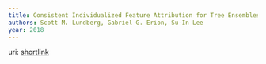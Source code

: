 ```yaml
---
title: Consistent Individualized Feature Attribution for Tree Ensembles
authors: Scott M. Lundberg, Gabriel G. Erion, Su-In Lee
year: 2018
---
```


uri: [shortlink](zotero://select/items/@lundbergConsistentIndividualizedFeature2019)
